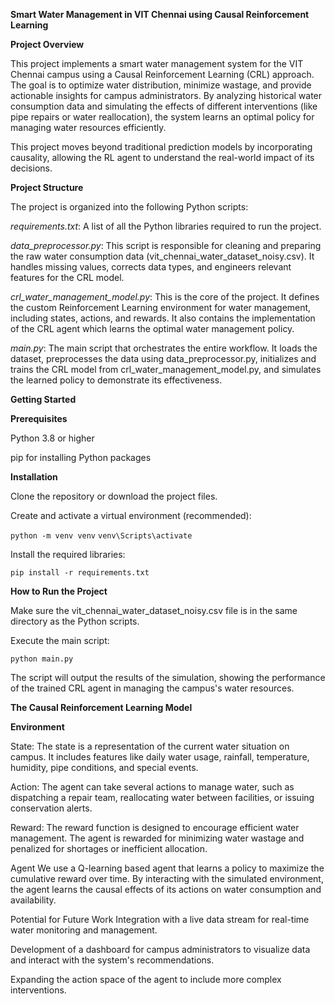 **Smart Water Management in VIT Chennai using Causal Reinforcement Learning**

**Project Overview**

This project implements a smart water management system for the VIT Chennai campus using a Causal Reinforcement Learning (CRL) approach. The goal is to optimize water distribution, minimize wastage, and provide actionable insights for campus administrators. By analyzing historical water consumption data and simulating the effects of different interventions (like pipe repairs or water reallocation), the system learns an optimal policy for managing water resources efficiently.

This project moves beyond traditional prediction models by incorporating causality, allowing the RL agent to understand the real-world impact of its decisions.

**Project Structure**

The project is organized into the following Python scripts:

_requirements.txt_: A list of all the Python libraries required to run the project.

_data_preprocessor.py_: This script is responsible for cleaning and preparing the raw water consumption data (vit_chennai_water_dataset_noisy.csv). It handles missing values, corrects data types, and engineers relevant features for the CRL model.

_crl_water_management_model.py_: This is the core of the project. It defines the custom Reinforcement Learning environment for water management, including states, actions, and rewards. It also contains the implementation of the CRL agent which learns the optimal water management policy.

_main.py_: The main script that orchestrates the entire workflow. It loads the dataset, preprocesses the data using data_preprocessor.py, initializes and trains the CRL model from crl_water_management_model.py, and simulates the learned policy to demonstrate its effectiveness.

**Getting Started**

**Prerequisites**

Python 3.8 or higher

pip for installing Python packages

**Installation**

Clone the repository or download the project files.

Create and activate a virtual environment (recommended):

`python -m venv venv`
`venv\Scripts\activate`

Install the required libraries:

`pip install -r requirements.txt`

**How to Run the Project**

Make sure the vit_chennai_water_dataset_noisy.csv file is in the same directory as the Python scripts.

Execute the main script:

`python main.py`

The script will output the results of the simulation, showing the performance of the trained CRL agent in managing the campus's water resources.

**The Causal Reinforcement Learning Model**

**Environment**

State: The state is a representation of the current water situation on campus. It includes features like daily water usage, rainfall, temperature, humidity, pipe conditions, and special events.

Action: The agent can take several actions to manage water, such as dispatching a repair team, reallocating water between facilities, or issuing conservation alerts.

Reward: The reward function is designed to encourage efficient water management. The agent is rewarded for minimizing water wastage and penalized for shortages or inefficient allocation.

Agent
We use a Q-learning based agent that learns a policy to maximize the cumulative reward over time. By interacting with the simulated environment, the agent learns the causal effects of its actions on water consumption and availability.

Potential for Future Work
Integration with a live data stream for real-time water monitoring and management.

Development of a dashboard for campus administrators to visualize data and interact with the system's recommendations.

Expanding the action space of the agent to include more complex interventions.
